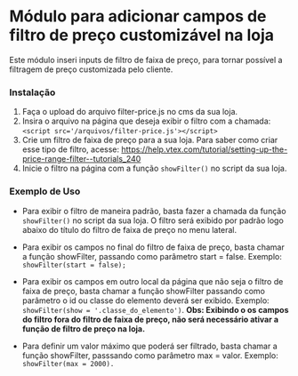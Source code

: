Módulo para adicionar campos de filtro de preço customizável na loja
==============

Este módulo inseri inputs de filtro de faixa de preço, para tornar possível a filtragem de preço customizada pelo cliente.

### Instalação

1. Faça o upload do arquivo filter-price.js no cms da sua loja.
2. Insira o arquivo na página que deseja exibir o filtro com a chamada: ``` <script src='/arquivos/filter-price.js'></script> ```
3. Crie um filtro de faixa de preço para a sua loja. Para saber como criar esse tipo de filtro, acesse: https://help.vtex.com/tutorial/setting-up-the-price-range-filter--tutorials_240
4. Inicie o filtro na página com a função ``` showFilter() ``` no script da sua loja.

### Exemplo de Uso

- Para exibir o filtro de maneira padrão, basta fazer a chamada da função ``` showFilter() ``` no script da sua loja. O filtro será exibido por padrão logo abaixo do título do filtro de faixa de preço no menu lateral.

- Para exibir os campos no final do filtro de faixa de preço, basta chamar a função showFilter, passando como parâmetro start = false. Exemplo: ``` showFilter(start = false); ```

- Para exibir os campos em outro local da página que não seja o filtro de faixa de preço, basta chamar a função showFilter passando como parâmetro o id ou classe do elemento deverá ser exibido. Exemplo: ``` showFilter(show = '.classe_do_elemento') ```. <b>Obs: Exibindo o os campos do filtro fora do filtro de faixa de preço, não será necessário ativar a função de filtro de preço na loja.</b>

- Para definir um valor máximo que poderá ser filtrado, basta chamar a função showFilter, passsando como parâmetro max = valor. Exemplo: ``` showFilter(max = 2000). ```



